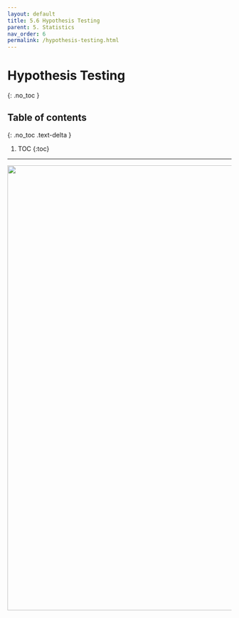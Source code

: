 ```yaml
---
layout: default
title: 5.6 Hypothesis Testing
parent: 5. Statistics
nav_order: 6
permalink: /hypothesis-testing.html
---
```


# Hypothesis Testing
{: .no_toc }

## Table of contents
{: .no_toc .text-delta }

1. TOC
{:toc}

---
<div style="text-align: center;">
<img src="images/icons/under_construction.svg" alt="a" width="1500" height="1000" class="img-responsive">
</div>